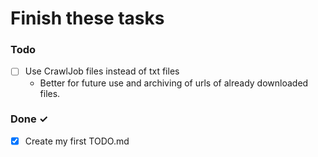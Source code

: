 # Finish these tasks

### Todo

- [ ] Use CrawlJob files instead of txt files 
  - Better for future use and archiving of urls of already downloaded files.

### Done ✓

- [x] Create my first TODO.md  
